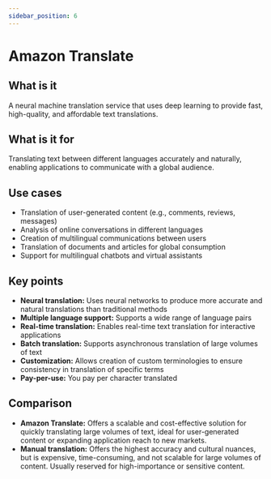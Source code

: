 ```yaml
---
sidebar_position: 6
---
```


# Amazon Translate

## What is it
A neural machine translation service that uses deep learning to provide fast, high-quality, and affordable text translations.

## What is it for
Translating text between different languages accurately and naturally, enabling applications to communicate with a global audience.

## Use cases
- Translation of user-generated content (e.g., comments, reviews, messages)
- Analysis of online conversations in different languages
- Creation of multilingual communications between users
- Translation of documents and articles for global consumption
- Support for multilingual chatbots and virtual assistants

## Key points
- **Neural translation:** Uses neural networks to produce more accurate and natural translations than traditional methods
- **Multiple language support:** Supports a wide range of language pairs
- **Real-time translation:** Enables real-time text translation for interactive applications
- **Batch translation:** Supports asynchronous translation of large volumes of text
- **Customization:** Allows creation of custom terminologies to ensure consistency in translation of specific terms
- **Pay-per-use:** You pay per character translated

## Comparison
- **Amazon Translate:** Offers a scalable and cost-effective solution for quickly translating large volumes of text, ideal for user-generated content or expanding application reach to new markets.
- **Manual translation:** Offers the highest accuracy and cultural nuances, but is expensive, time-consuming, and not scalable for large volumes of content. Usually reserved for high-importance or sensitive content. 
